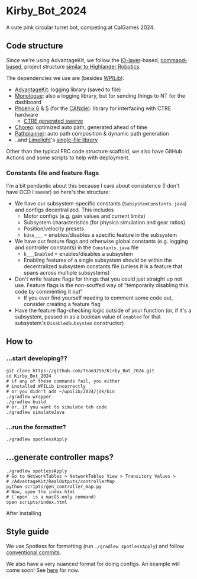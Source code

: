 # Kirby_Bot_2024

A cute pink circular turret bot, competing at CalGames 2024. 

## Code structure

Since we're using AdvantageKit, we follow the [IO-layer](https://github.com/Mechanical-Advantage/AdvantageKit/blob/main/docs/RECORDING-INPUTS.md)-based, [command-based](https://docs.wpilib.org/en/stable/docs/software/commandbased/index.html), project structure [similar to Highlander Robotics](https://github.com/HighlanderRobotics/Crescendo).

The dependencies we use are (besides [WPILib](https://docs.wpilib.org/en/stable/index.html)):

- [AdvantageKit](https://github.com/Mechanical-Advantage/AdvantageKit): logging library (saved to file)
- [Monologue](https://github.com/shueja/Monologue): also a logging library, but for sending things to NT for the dashboard
- [Phoenix 6](https://api.ctr-electronics.com/phoenix6/release/java/) & [5](https://api.ctr-electronics.com/phoenix/release/java/) (for the [CANdle](https://api.ctr-electronics.com/phoenix/release/java/com/ctre/phoenix/led/CANdle.html)): library for interfacing with CTRE hardware
  - [CTRE generated swerve](https://v6.docs.ctr-electronics.com/en/latest/docs/tuner/tuner-swerve/index.html)
- [Choreo](https://github.com/SleipnirGroup/Choreo): optimized auto path, generated ahead of time
- [Pathplanner](https://pathplanner.dev/home.html): auto path composition & dynamic path generation
- ..and [Limelight](https://limelightvision.io/)'s [single-file library](https://github.com/LimelightVision/limelightlib-wpijava)

Other than the typical FRC code structure scaffold, we also have GitHub Actions and some scripts to help with deployment.

### Constants file and feature flags

I'm a bit pendantic about this because I care about consistence (I don't have OCD I swear) so here's the structure:

- We have our subsystem-specific constants (`SubsystemConstants.java`) and configs decentralized. This includes
  - Motor configs (e.g. gain values and current limits)
  - Subsystem characteristics (for physics simulation and gear ratios)
  - Position/velocity presets
  - `kUse___` = enables/disables a specific feature in the subsystem
- We have our feature flags and otherwise global constants (e.g. logging and controller constants) in the `Constants.java` file
  - `k___Enabled` = enables/disables a subsystem
  - Enabling features of a single subsystem should be within the decentralized subsystem constants file (unless it is a feature that spans across multiple subsystems)
- Don't write feature flags for things that you could just straight up not use. Feature flags is the non-scuffed way of "temporarily disabling this code by commenting it out"
  - If you ever find yourself needing to comment some code out, consider creating a feature flag
- Have the feature flag-checking logic outside of your function (or, if it's a subsystem, passed in as a boolean value of `enabled` for that subsystem's `DisabledSubsystem` constructor)


## How to

### ...start developing??

```shell
git clone https://github.com/Team3256/Kirby_Bot_2024.git
cd Kirby_Bot_2024
# if any of these commands fail, you either
# installed WPILib incorrectly
# or you didn't add ~/wpilib/2024/jdk/bin
./gradlew wrapper
./gradlew build
# or, if you want to simulate teh code
./gradlew simulateJava
```

### ...run the formatter?

```shell
./gradlew spotlessApply
```

## ...generate controller maps?

```shell
./gradlew spotlessApply
# Go to NetworkTables > NetworkTables View > Transitory Values >
# /AdvantageKit/RealOutputs/controllerMap 
python scripts/gen_controller_map.py
# Now, open the index.html
# (`open` is a macOS-only command)
open scripts/index.html
```

After installing

## Style guide

We use Spotless for formatting (run `./gradlew spotlessApply`) and follow [conventional commits](https://www.conventionalcommits.org/en/v1.0.0/).

We also have a very nuanced format for doing configs. An example will come soon! See [here](https://github.com/Team3256/Offseason_Bot_2024/blob/6bcbbed94f5959c411d5b3c4f46dded32fb10a72/src/main/java/frc/robot/subsystems/ampbar/AmpBarConstants.java#L28) for now.
